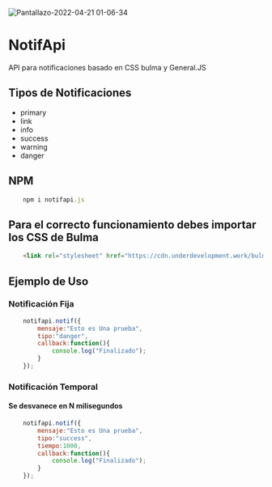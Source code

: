 ![Pantallazo-2022-04-21 01-06-34](https://user-images.githubusercontent.com/6676774/164376474-5aad1337-3722-435d-96b8-674eb4e061cc.png)

# NotifApi
API para notificaciones basado en CSS bulma y General.JS

## Tipos de Notificaciones

* primary
* link
* info
* success
* warning
* danger

## NPM
```javascript
	npm i notifapi.js
```

## Para el correcto funcionamiento debes importar los CSS de Bulma
```html
	<link rel="stylesheet" href="https://cdn.underdevelopment.work/bulma/css/bulma.min.css">
```

## Ejemplo de Uso

### Notificación Fija
```javascript
	notifapi.notif({
		mensaje:"Esto es Una prueba",
		tipo:"danger",
		callback:function(){
			console.log("Finalizado");
		}
	});
```

### Notificación Temporal 
#### Se desvanece en N milisegundos
```javascript
	notifapi.notif({
		mensaje:"Esto es Una prueba",
		tipo:"success",
		tiempo:1000,
		callback:function(){
			console.log("Finalizado");
		}
	});
```
